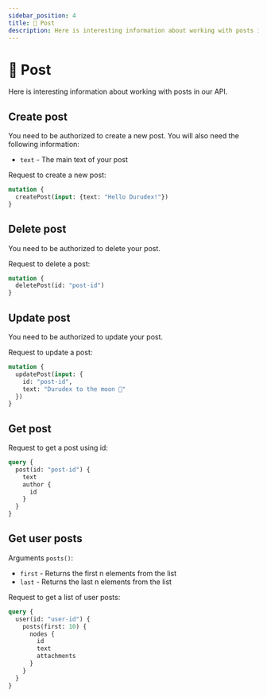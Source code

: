 ```yaml
---
sidebar_position: 4
title: 📄 Post
description: Here is interesting information about working with posts in our API.
---
```


# 📄 Post

Here is interesting information about working with posts in our API.

## Create post

You need to be authorized to create a new post. You will also need the following information:

- `text` - The main text of your post

Request to create a new post:

```graphql
mutation {
  createPost(input: {text: "Hello Durudex!"})
}
```

## Delete post

You need to be authorized to delete your post.

Request to delete a post:

```graphql
mutation {
  deletePost(id: "post-id")
}
```

## Update post

You need to be authorized to update your post.

Request to update a post:

```graphql
mutation {
  updatePost(input: {
    id: "post-id",
    text: "Durudex to the moon 🚀"
  })
}
```

## Get post

Request to get a post using id:

```graphql
query {
  post(id: "post-id") {
    text
    author {
      id
    }
  }
}
```

## Get user posts

Arguments `posts()`:

- `first` - Returns the first n elements from the list
- `last` - Returns the last n elements from the list

Request to get a list of user posts:

```graphql
query {
  user(id: "user-id") {
    posts(first: 10) {
      nodes {
        id
        text
        attachments
      }
    }
  }
}
```

